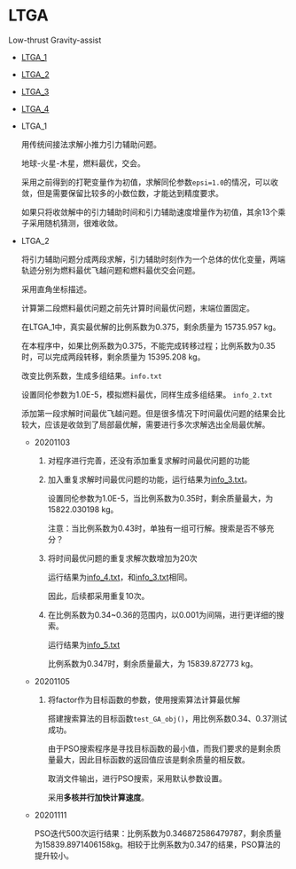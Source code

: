 # LTGA

Low-thrust Gravity-assist

* [LTGA_1](#LTGA_1)

* [LTGA_2](#LTGA_2)

* [LTGA_3](LTGA_3.md)

* [LTGA_4](LTGA_4.md)

* LTGA_1

    用传统间接法求解小推力引力辅助问题。

    地球-火星-木星，燃料最优，交会。

    采用之前得到的打靶变量作为初值，求解同伦参数`epsi=1.0`的情况，可以收敛，但是需要保留比较多的小数位数，才能达到精度要求。

    如果只将收敛解中的引力辅助时间和引力辅助速度增量作为初值，其余13个乘子采用随机猜测，很难收敛。

* LTGA_2

    将引力辅助问题分成两段求解，引力辅助时刻作为一个总体的优化变量，两端轨迹分别为燃料最优飞越问题和燃料最优交会问题。

    采用直角坐标描述。

    计算第二段燃料最优问题之前先计算时间最优问题，末端位置固定。

    在LTGA_1中，真实最优解的比例系数为0.375，剩余质量为 15735.957 kg。

    在本程序中，如果比例系数为0.375，不能完成转移过程；比例系数为0.35时，可以完成两段转移，剩余质量为 15395.208 kg。

    改变比例系数，生成多组结果。`info.txt`

    设置同伦参数为1.0E-5，模拟燃料最优，同样生成多组结果。 `info_2.txt`

    添加第一段求解时间最优飞越问题。但是很多情况下时间最优问题的结果会比较大，应该是收敛到了局部最优解，需要进行多次求解选出全局最优解。

    * 20201103

        1. 对程序进行完善，还没有添加重复求解时间最优问题的功能

        2. 加入重复求解时间最优问题的功能，运行结果为[info_3.txt](LTGA_2/LTGA_2/info_3.txt)。
        
            设置同伦参数为1.0E-5，当比例系数为0.35时，剩余质量最大，为 15822.030198 kg。

            注意：当比例系数为0.43时，单独有一组可行解。搜索是否不够充分？
        
        3. 将时间最优问题的重复求解次数增加为20次
        
            运行结果为[info_4.txt](LTGA_2/LTGA_2/info_4.txt)，和[info_3.txt](LTGA_2/LTGA_2/info_3.txt)相同。

            因此，后续都采用重复10次。
        
        4. 在比例系数为0.34~0.36的范围内，以0.001为间隔，进行更详细的搜索。

            运行结果为[info_5.txt](LTGA_2/LTGA_2/info_5.txt)

            比例系数为0.347时，剩余质量最大，为 15839.872773 kg。
    
    * 20201105
        
        1. 将factor作为目标函数的参数，使用搜索算法计算最优解

            搭建搜索算法的目标函数`test_GA_obj()`，用比例系数0.34、0.37测试成功。

            由于PSO搜索程序是寻找目标函数的最小值，而我们要求的是剩余质量最大，因此目标函数的返回值应该是剩余质量的相反数。

            取消文件输出，进行PSO搜索，采用默认参数设置。

            采用**多核并行加快计算速度**。
    
    * 20201111

        PSO迭代500次运行结果：比例系数为0.346872586479787，剩余质量为15839.8971406158kg。相较于比例系数为0.347的结果，PSO算法的提升较小。